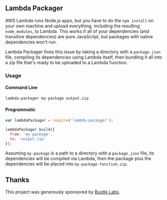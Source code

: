 ## Lambda Packager

AWS Lambda runs Node.js apps, but you have to do the `npm install` on
your own machine and upload everything, including the resulting
`node_modules`, to Lambda. This works if all of your dependencies (and
transitive dependencies) are pure JavaScript, but packages with native
dependencies won't run.

Lambda Packager fixes this issue by taking a directory with a
`package.json` file, compiling its dependencies using Lambda itself,
then bundling it all into a zip file that's ready to be uploaded to
a Lambda function.

### Usage

#### Command Line

```sh
lambda-packager my-package output.zip
```

#### Programmatic

```js
var lambdaPackager = require('lambda-packager');

lambdaPackager.build({
  from: 'my-package',
  to: 'output.zip'
});
```

Assuming `my-package` is a path to a directory with a `package.json`
file, its dependencies will be compiled via Lambda, then the package
plus the dependencies will be placed into `my-package-function.zip`.

## Thanks

This project was generously sponsored by [Bustle Labs][bustle-labs].

[bustle-labs]: http://www.bustle.com/labs
